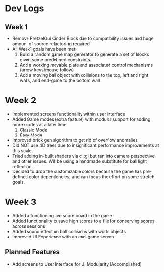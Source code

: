 # Dev Logs

## Week 1

- Remove PretzelGui Cinder Block due to compatibility issues and huge amount of source refactoring required
- All Week1 goals have been met: 
    1. Build a random game map generator to generate a set of blocks given some predefined constraints.
    2. Add a working movable plate and associated control mechanisms (arrow keys/mouse follow)
    3. Add a moving ball object with collisions to the top, left and right walls, and end-game to the bottom wall

# Week 2
- Implemented screens functionality within user interface
- Added Game modes (extra feature) with modular support for adding more modes at a later time
    1. Classic Mode
    2. Easy Mode
- Improved brick gen algorithm to get rid of overflow anomalies.
- Did NOT use 4D trees due to insignificant performance improvements at this scale.
- Tried adding in-built shaders via ci::gl but ran into camera perspective and other issues.
  Will be using a handmade substitute for ball light reflection.
- Decided to drop the customizable colors because the game has pre-defined color dependencies, and can focus the effort on some stretch goals.

# Week 3
- Added a functioning live score board in the game
- Added functionality to save high scores to a file for conserving scores across sessions
- Added sound effect on ball collisions with world objects
- Improved UI Experience with an end-game screen

## Planned Features

- Add screens to User Interface for UI Modularity (Accomplished) 